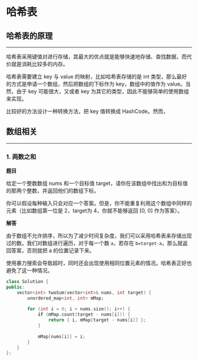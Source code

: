 # 哈希表

## 哈希表的原理

---

哈希表采用键值对进行存储，其最大的优点就是能够快速地存储、查找数据，而代价就是消耗比较多的内存。

哈希表需要建立 key 与 value 的映射，比如哈希表存储的是 int 类型，那么最好的方式是申请一个数组，然后把数组的下标作为 key，数组中的值作为 value。当然，由于 key 可能很大，又或者 key 为其它的类型，因此不能够简单的使用数组来实现。

比较好的方法设计一种转换方法，把 key 值转换成 HashCode。然而，

## 数组相关

---

### 1. 两数之和

**题目**

给定一个整数数组 nums 和一个目标值 target，请你在该数组中找出和为目标值的那两个整数，并返回他们的数组下标。

你可以假设每种输入只会对应一个答案。但是，你不能重复利用这个数组中同样的元素（比如数组第一位是 2，target为 4，你就不能够返回 [0, 0] 作为答案）。

**解答**

由于数组不允许排序，所以为了减少时间复杂度，我们可以采用哈希表来存储出现过的数。我们对数组进行遍历，对于每一个数 `a`，若存在 `b=target-a`，那么就返回答案，否则就把 a 的位置记录下来。

使用暴力搜索会导致超时，同时还会出现使用相同位置元素的情况。哈希表正好也避免了这一种情况。

```cpp
class Solution {
public:
    vector<int> twoSum(vector<int>& nums, int target) {
        unordered_map<int, int> mMap;
        
        for (int i = 0; i < nums.size(); i++) {
            if (mMap.count(target - nums[i])) {
                return { i, mMap[target - nums[i]] };
            }
            
            mMap[nums[i]] = i;
        }
    }
};
```